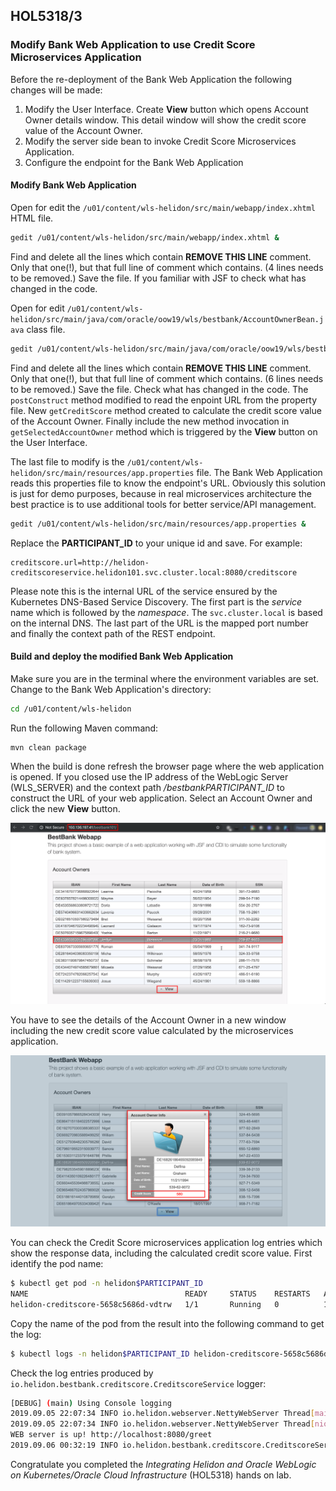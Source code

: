 ## HOL5318/3 ##

### Modify Bank Web Application to use Credit Score Microservices Application ###

Before the re-deployment of the Bank Web Application the following changes will be made:
1. Modify the User Interface. Create __View__ button which opens Account Owner details window. This detail window will show the credit score value of the Account Owner.
2. Modify the server side bean to invoke Credit Score Microservices Application.
3. Configure the endpoint for the Bank Web Application

#### Modify Bank Web Application ####

Open for edit the `/u01/content/wls-helidon/src/main/webapp/index.xhtml` HTML file.
```bash
gedit /u01/content/wls-helidon/src/main/webapp/index.xhtml &
```
Find and delete all the lines which contain __REMOVE THIS LINE__ comment. Only that one(!), but that full line of comment which contains. (4 lines needs to be removed.) Save the file.
If you familiar with JSF to check what has changed in the code.

Open for edit `/u01/content/wls-helidon/src/main/java/com/oracle/oow19/wls/bestbank/AccountOwnerBean.java` class file.
```bash
gedit /u01/content/wls-helidon/src/main/java/com/oracle/oow19/wls/bestbank/AccountOwnerBean.java &
```
Find and delete all the lines which contain __REMOVE THIS LINE__ comment. Only that one(!), but that full line of comment which contains. (6 lines needs to be removed.) Save the file.
Check what has changed in the code. The `postConstruct` method modified to read the enpoint URL from the property file. New `getCreditScore` method created to calculate the credit score value of the Account Owner. Finally include the new method invocation in `getSelectedAccountOwner` method which is triggered by the __View__ button on the User Interface.

The last file to modify is the `/u01/content/wls-helidon/src/main/resources/app.properties` file. The Bank Web Application reads this properties file to know the endpoint's URL. Obviously this solution is just for demo purposes, because in real microservices architecture the best practice is to use additional tools for better service/API management.
```bash
gedit /u01/content/wls-helidon/src/main/resources/app.properties &
```
Replace the __PARTICIPANT_ID__ to your unique id and save. For example:
```
creditscore.url=http://helidon-creditscoreservice.helidon101.svc.cluster.local:8080/creditscore
```
Please note this is the internal URL of the service ensured by the Kubernetes DNS-Based Service Discovery. The first part is the _service_ name which is followed by the _namespace_. The `svc.cluster.local` is based on the internal DNS. The last part of the URL is the mapped port number and finally the context path of the REST endpoint.

#### Build and deploy the modified Bank Web Application ####

Make sure you are in the terminal where the environment variables are set. Change to the Bank Web Application's directory:
```bash
cd /u01/content/wls-helidon
```
Run the following Maven command:
```bash
mvn clean package
```
When the build is done refresh the browser page where the web application is opened. If you closed use the IP address of the WebLogic Server (WLS_SERVER) and the context path _/bestbankPARTICIPANT_ID_ to construct the URL of your web application. Select an Account Owner and click the new __View__ button.

![](images/14.modified.webapp.png)

You have to see the details of the Account Owner in a new window including the new credit score value calculated by the microservices application.

![](images/15.account.owner.details.png)

You can check the Credit Score microservices application log entries which show the response data, including the calculated credit score value.
First identify the pod name:
```bash
$ kubectl get pod -n helidon$PARTICIPANT_ID
NAME                                   READY     STATUS    RESTARTS   AGE
helidon-creditscore-5658c5686d-vdtrw   1/1       Running   0          155m
```
Copy the name of the pod from the result into the following command to get the log:
```bash
$ kubectl logs -n helidon$PARTICIPANT_ID helidon-creditscore-5658c5686d-vdtrw
```
Check the log entries produced by `io.helidon.bestbank.creditscore.CreditscoreService` logger:
```bash
[DEBUG] (main) Using Console logging
2019.09.05 22:07:34 INFO io.helidon.webserver.NettyWebServer Thread[main,5,main]: Version: 1.2.0
2019.09.05 22:07:34 INFO io.helidon.webserver.NettyWebServer Thread[nioEventLoopGroup-2-1,10,main]: Channel '@default' started: [id: 0x5e86efed, L:/0.0.0.0:8080]
WEB server is up! http://localhost:8080/greet
2019.09.06 00:32:19 INFO io.helidon.bestbank.creditscore.CreditscoreService Thread[nioEventLoopGroup-3-1,10,main]: Request: {"dateofbirth":"11/21/1994","firstname":"Delfina","id":"DE16826186465092085849","lastname":"Graham","score":"580","ssn":"539-62-9072"}
```

Congratulate you completed the _Integrating Helidon and Oracle WebLogic on Kubernetes/Oracle Cloud Infrastructure_ (HOL5318) hands on lab.
